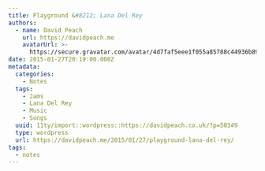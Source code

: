 ```yaml
---
title: Playground &#8212; Lana Del Rey
authors:
  - name: David Peach
    url: https://davidpeach.me
    avatarUrl: >-
      https://secure.gravatar.com/avatar/4d7faf5eee1f055a85788c44936b8995eaab6dfb004e7854ec747ccb272e91ee?s=96&d=mm&r=g
date: 2015-01-27T20:19:00.000Z
metadata:
  categories:
    - Notes
  tags:
    - Jams
    - Lana Del Rey
    - Music
    - Songs
  uuid: 11ty/import::wordpress::https://davidpeach.co.uk/?p=50349
  type: wordpress
  url: https://davidpeach.me/2015/01/27/playground-lana-del-rey/
tags:
  - notes
---
```

